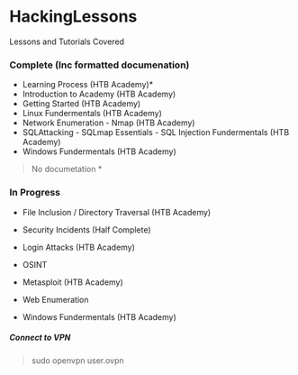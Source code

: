 # HackingLessons
Lessons and Tutorials Covered

### Complete (Inc formatted documenation)  
* Learning Process (HTB Academy)*
* Introduction to Academy (HTB Academy)
* Getting Started (HTB Academy)
* Linux Fundermentals (HTB Academy)
* Network Enumeration - Nmap (HTB Academy)
* SQLAttacking - SQLmap Essentials - SQL Injection Fundermentals (HTB Academy)
* Windows Fundermentals (HTB Academy)   
> No documetation *

### In Progress
* File Inclusion / Directory Traversal (HTB Academy)
* Security Incidents (Half Complete)
* Login Attacks (HTB Academy)
* OSINT
* Metasploit (HTB Academy)

* Web Enumeration
* Windows Fundermentals (HTB Academy)



##### Connect to VPN
> sudo openvpn user.ovpn
